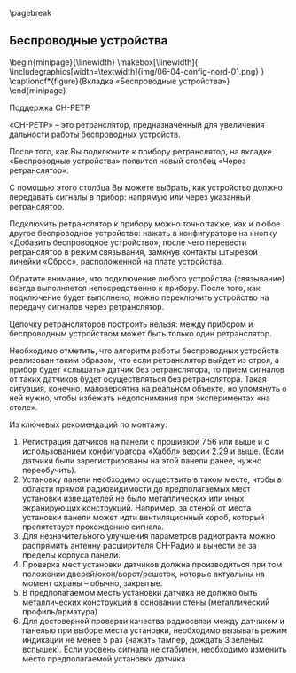 \pagebreak

## Беспроводные устройства

\begin{minipage}{\linewidth}
	\makebox[\linewidth]{
 		\includegraphics[width=\textwidth]{img/06-04-config-nord-01.png}
 	}
	\captionof*{figure}{Вкладка «Беспроводные устройства»}
\end{minipage}


Поддержка СН-РЕТР

«СН-РЕТР» – это ретранслятор, предназначенный для увеличения дальности работы беспроводных устройств.

После того, как Вы подключите к прибору ретранслятор, на вкладке «Беспроводные устройства» появится новый столбец «Через ретранслятор»:



С помощью этого столбца Вы можете выбрать, как устройство должно передавать сигналы в прибор: напрямую или через указанный ретранслятор.

Подключить ретранслятор к прибору можно точно также, как и любое другое беспроводное устройство: нажать в конфигураторе на кнопку «Добавить беспроводное устройство», после чего перевести ретранслятор в режим связывания, замкнув контакты штыревой линейки «Сброс», расположенной на плате устройства.

Обратите внимание, что подключение любого устройства (связывание) всегда выполняется непосредственно к прибору. После того, как подключение будет выполнено, можно переключить устройство на передачу сигналов через ретранслятор.

Цепочку ретрансляторов построить нельзя: между прибором и беспроводным устройством может быть только один ретранслятор.

Необходимо отметить, что алгоритм работы беспроводных устройств реализован таким образом, что если ретранслятор выйдет из строя, а прибор будет «слышать» датчик без ретранслятора, то прием сигналов от таких датчиков будет осуществляться без ретранслятора. Такая ситуация, конечно, маловероятна на реальном объекте, но упомянуть о ней нужно, чтобы избежать недопонимания при экспериментах «на столе».


Из ключевых рекомендаций по монтажу:
1) Регистрация датчиков на панели с прошивкой 7.56 или выше и с использованием конфигуратора «Хаббл» версии 2.29 и выше. (Если датчики были зарегистрированы на этой панели ранее, нужно переобучить).
2) Установку панели необходимо осуществить в таком месте, чтобы в области прямой радиовидимости до предполагаемых мест установки извещателей не было металлических или иных экранирующих конструкций. Например, за стеной от места установки панели может идти вентиляционный короб, который препятствует прохождению сигнала.
3) Для незначительного улучшения параметров радиотракта можно распрямить антенну расширителя СН-Радио и вынести ее за пределы корпуса панели.
4) Проверка мест установки датчиков должна производиться при том положении дверей/окон/ворот/решеток, которые актуальны на момент охраны – обычно, закрытые.
5) В предполагаемом месть установки датчика не должно быть металлических конструкций в основании стены (металлический профиль/арматура)
6) Для достоверной проверки качества радиосвязи между датчиком и панелью при выборе места установки, необходимо вызывать режим индикации не менее 5 раз (нажать тампер, дождать 3 зеленых вспышек). Если уровень сигнала не стабилен, необходимо изменить место предполагаемой установки датчика

